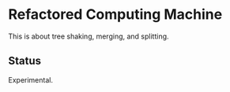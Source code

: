 # Refactored Computing Machine
This is about tree shaking, merging, and splitting.

## Status
Experimental.
